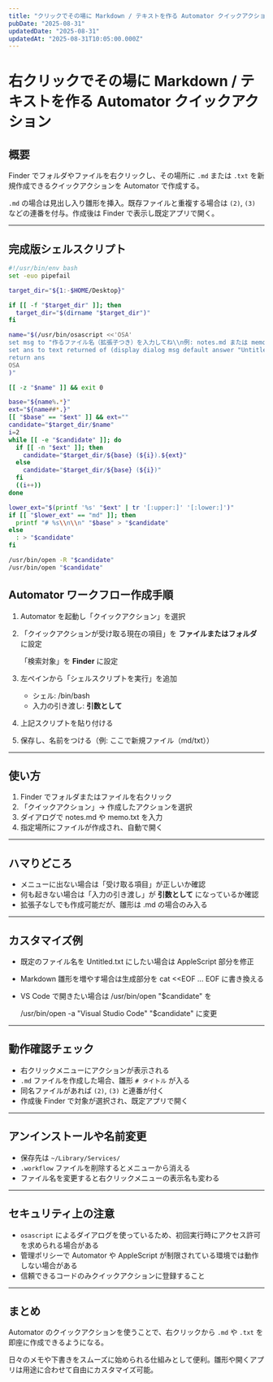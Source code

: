 ```yaml
---
title: "クリックでその場に Markdown / テキストを作る Automator クイックアクション"
pubDate: "2025-08-31"
updatedDate: "2025-08-31"
updatedAt: "2025-08-31T10:05:00.000Z"
---
```

# 右クリックでその場に Markdown / テキストを作る Automator クイックアクション

## 概要

Finder でフォルダやファイルを右クリックし、その場所に `.md` または `.txt` を新規作成できるクイックアクションを Automator で作成する。

`.md` の場合は見出し入り雛形を挿入。既存ファイルと重複する場合は `(2)`, `(3)` などの連番を付与。作成後は Finder で表示し既定アプリで開く。

---

## 完成版シェルスクリプト

```bash
#!/usr/bin/env bash
set -euo pipefail

target_dir="${1:-$HOME/Desktop}"

if [[ -f "$target_dir" ]]; then
  target_dir="$(dirname "$target_dir")"
fi

name="$(/usr/bin/osascript <<'OSA'
set msg to "作るファイル名（拡張子つき）を入力してね\\n例: notes.md または memo.txt"
set ans to text returned of (display dialog msg default answer "Untitled.md" with title "新規ファイル" buttons {"OK"} default button "OK")
return ans
OSA
)"

[[ -z "$name" ]] && exit 0

base="${name%.*}"
ext="${name##*.}"
[[ "$base" == "$ext" ]] && ext=""
candidate="$target_dir/$name"
i=2
while [[ -e "$candidate" ]]; do
  if [[ -n "$ext" ]]; then
    candidate="$target_dir/${base} (${i}).${ext}"
  else
    candidate="$target_dir/${base} (${i})"
  fi
  ((i++))
done

lower_ext="$(printf '%s' "$ext" | tr '[:upper:]' '[:lower:]')"
if [[ "$lower_ext" == "md" ]]; then
  printf "# %s\\n\\n" "$base" > "$candidate"
else
  : > "$candidate"
fi

/usr/bin/open -R "$candidate"
/usr/bin/open "$candidate"
```

## **Automator ワークフロー作成手順**

1. Automator を起動し「クイックアクション」を選択
2. 「クイックアクションが受け取る現在の項目」を **ファイルまたはフォルダ** に設定

    「検索対象」を **Finder** に設定

3. 左ペインから「シェルスクリプトを実行」を追加
    - シェル: /bin/bash
    - 入力の引き渡し: **引数として**
4. 上記スクリプトを貼り付ける
5. 保存し、名前をつける（例: ここで新規ファイル（md/txt））

---

## **使い方**

1. Finder でフォルダまたはファイルを右クリック
2. 「クイックアクション」→ 作成したアクションを選択
3. ダイアログで notes.md や memo.txt を入力
4. 指定場所にファイルが作成され、自動で開く

---

## **ハマりどころ**

- メニューに出ない場合は「受け取る項目」が正しいか確認
- 何も起きない場合は「入力の引き渡し」が **引数として** になっているか確認
- 拡張子なしでも作成可能だが、雛形は .md の場合のみ入る

---

## **カスタマイズ例**

- 既定のファイル名を Untitled.txt にしたい場合は AppleScript 部分を修正
- Markdown 雛形を増やす場合は生成部分を cat <<EOF ... EOF に書き換える
- VS Code で開きたい場合は /usr/bin/open "$candidate" を

    /usr/bin/open -a "Visual Studio Code" "$candidate" に変更

---

## 動作確認チェック

- 右クリックメニューにアクションが表示される
- `.md` ファイルを作成した場合、雛形 `# タイトル` が入る
- 同名ファイルがあれば `(2)`, `(3)` と連番が付く
- 作成後 Finder で対象が選択され、既定アプリで開く

---

## アンインストールや名前変更

- 保存先は `~/Library/Services/`
- `.workflow` ファイルを削除するとメニューから消える
- ファイル名を変更すると右クリックメニューの表示名も変わる

---

## セキュリティ上の注意

- `osascript` によるダイアログを使っているため、初回実行時にアクセス許可を求められる場合がある
- 管理ポリシーで Automator や AppleScript が制限されている環境では動作しない場合がある
- 信頼できるコードのみクイックアクションに登録すること

---

## まとめ

Automator のクイックアクションを使うことで、右クリックから `.md` や `.txt` を即座に作成できるようになる。

日々のメモや下書きをスムーズに始められる仕組みとして便利。雛形や開くアプリは用途に合わせて自由にカスタマイズ可能。